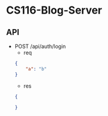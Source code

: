 # CS116-Blog-Server

## API

- POST /api/auth/login
    - req
    ```json
    {
        "a": "b"
    }
    ```
    - res
    ```json
    {
        
    }
    ```